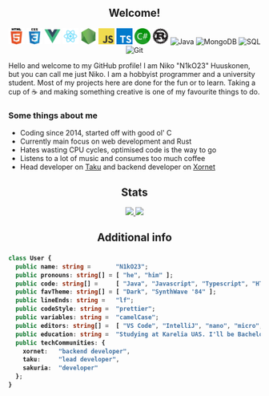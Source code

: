 <h2 align="center">Welcome!</h2>
<p align="center">
  <img alt="HTML5" height="32px" src="https://raw.githubusercontent.com/github/explore/80688e429a7d4ef2fca1e82350fe8e3517d3494d/topics/html/html.png" />
  <img alt="CSS3" height="32px" src="https://raw.githubusercontent.com/github/explore/80688e429a7d4ef2fca1e82350fe8e3517d3494d/topics/css/css.png" />
  <img alt="Vue" height="32px" src="https://raw.githubusercontent.com/github/explore/80688e429a7d4ef2fca1e82350fe8e3517d3494d/topics/vue/vue.png" />
  <img alt="React" height="32px" src="https://raw.githubusercontent.com/github/explore/80688e429a7d4ef2fca1e82350fe8e3517d3494d/topics/react/react.png" />
  <img alt="Node.js" height="32px" src="https://raw.githubusercontent.com/github/explore/80688e429a7d4ef2fca1e82350fe8e3517d3494d/topics/nodejs/nodejs.png" />
  <img alt="Javascript" height="32px" src="https://raw.githubusercontent.com/github/explore/80688e429a7d4ef2fca1e82350fe8e3517d3494d/topics/javascript/javascript.png" />
  <img alt="Typescript" height="32px" src="https://raw.githubusercontent.com/github/explore/80688e429a7d4ef2fca1e82350fe8e3517d3494d/topics/typescript/typescript.png" />
  <img alt="CSharp" height="32px" src="https://raw.githubusercontent.com/github/explore/80688e429a7d4ef2fca1e82350fe8e3517d3494d/topics/csharp/csharp.png" />
  <img alt="Rust" height="32px" src="https://raw.githubusercontent.com/github/explore/80688e429a7d4ef2fca1e82350fe8e3517d3494d/topics/rust/rust.png" />
  <img alt="Java" height="32px" src="https://seeklogo.com/images/J/java-logo-7F8B35BAB3-seeklogo.com.png" />
  <img alt="MongoDB" height="32px" src="https://www.servernoobs.com/wp-content/uploads/2016/01/mongodb-logo-1.png" />
  <img alt="SQL" height="32px" src="https://bobpusateri.blob.core.windows.net/bcn/2020/04/Azure_SQL_DB.png" />
  <img alt="Git" height="32px" src="https://git-scm.com/images/logos/downloads/Git-Icon-1788C.png" />
  <br />
</p>

<p>
  Hello and welcome to my GitHub profile! I am Niko "N1kO23" Huuskonen, but you can call me just Niko. I am a hobbyist programmer and a university student. Most of my projects here are done for the fun or to learn. Taking a cup of ☕ and making something creative is one of my favourite things to do.
</p>
<h3>Some things about me</h3>
<ul>
  <li>
    Coding since 2014, started off with good ol' C
  </li>
  <li>
    Currently main focus on web development and Rust
  </li>
  <li>
    Hates wasting CPU cycles, optimised code is the way to go
  </li>
  <li>
    Listens to a lot of music and consumes too much coffee
  </li>
  <li>
    Head developer on <a href="https://taku.moe/">Taku</a> and backend developer on <a href="https://xornet.cloud/">Xornet</a>
  </li>
</ul>
<h2 align="center">Stats</h2>
<p align="center">
  <a href="https://github.com/anuraghazra/github-readme-stats">
    <img src="https://github-readme-stats.vercel.app/api?username=n1ko23&count_private=true&show_icons=true&include_all_commits=true&theme=radical&title_color=ff1486&bg_color=00000000&hide_border=true&count_private=true&hide_title=true&text_color=0969da">
  </a>
  <a href="https://github.com/anuraghazra/github-readme-stats">
    <img src="https://github-readme-stats.vercel.app/api/top-langs/?username=N1kO23&show_icons=true&include_all_commits=true&hide_border=true&count_private=true&theme=radical&bg_color=00000000&layout=compact&card_width=250&text_color=0969da">
  </a>
</p>
<h2 align="center">Additional info</h2>
<h4>

```ts
class User {
  public name: string =       "N1kO23";
  public pronouns: string[] = [ "he", "him" ];
  public code: string[] =     [ "Java", "Javascript", "Typescript", "HTML", "CSS", "Vue", "React", "Rust", "CSharp" ];
  public favTheme: string[] = [ "Dark", "SynthWave '84" ];
  public lineEnds: string =   "lf";
  public codeStyle: string =  "prettier";
  public variables: string =  "camelCase";
  public editors: string[] =  [ "VS Code", "IntelliJ", "nano", "micro", "Neovim", "NetBeans" ];
  public education: string =  "Studying at Karelia UAS. I'll be Bachelor of Science in Computer Science upon graduation.";
  public techCommunities: {
    xornet:   "backend developer",
    taku:     "lead developer",
    sakuria:  "developer"
  };
}
```
</h4>
